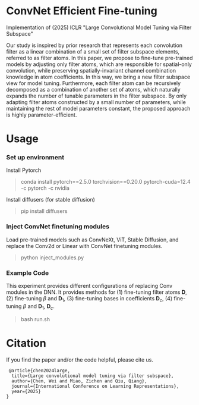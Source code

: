 # ConvNet Efficient Fine-tuning
Implementation of (2025) ICLR "Large Convolutional Model Tuning via Filter Subspace"

Our study is inspired by prior research that represents each convolution filter as
a linear combination of a small set of filter subspace elements, referred to as filter atoms. In this paper, we propose to fine-tune pre-trained models by adjusting
only filter atoms, which are responsible for spatial-only convolution, while preserving spatially-invariant channel combination knowledge in atom coefficients.
In this way, we bring a new filter subspace view for model tuning. Furthermore,
each filter atom can be recursively decomposed as a combination of another set
of atoms, which naturally expands the number of tunable parameters in the filter
subspace. By only adapting filter atoms constructed by a small number of parameters, while maintaining the rest of model parameters constant, the proposed
approach is highly parameter-efficient. 



# Usage

### Set up environment
Install Pytorch
> conda install pytorch==2.5.0 torchvision==0.20.0 pytorch-cuda=12.4 -c pytorch -c nvidia

Install diffusers (for stable diffusion)
> pip install diffusers

### Inject ConvNet finetuning modules
Load pre-trained models such as ConvNeXt, ViT, Stable Diffusion, and replace the Conv2d or Linear with ConvNet finetuning modules.
> python inject_modules.py

### Example Code
This experiment provides different configurations of replacing Conv modules in the DNN. It provides methods for (1) fine-tuning filter atoms $\mathbf{D}$, (2) fine-tuning $\beta$ and $\mathbf{D}_1$, (3) fine-tuning bases in coefficients $\mathbf{D}_c$, (4) fine-tuning $\beta$ and $\mathbf{D}_1$, $\mathbf{D}_c$.
> bash run.sh

# Citation
If you find the paper and/or the code helpful, please cite us.
```
 @article{chen2024large,
  title={Large convolutional model tuning via filter subspace},
  author={Chen, Wei and Miao, Zichen and Qiu, Qiang},
  journal={International Conference on Learning Representations},
  year={2025}
}
```
